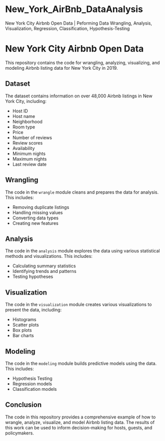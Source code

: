 # New_York_AirBnb_DataAnalysis
New York City Airbnb Open Data |  Peforming Data Wrangling, Analysis, Visualization, Regression, Classification, Hypothesis-Testing 


# New York City Airbnb Open Data 

This repository contains the code for wrangling, analyzing, visualizing, and modeling Airbnb listing data for New York City in 2019.

## Dataset

The dataset contains information on over 48,000 Airbnb listings in New York City, including:

- Host ID
- Host name
- Neighborhood
- Room type
- Price
- Number of reviews
- Review scores
- Availability
- Minimum nights
- Maximum nights
- Last review date

## Wrangling

The code in the `wrangle` module cleans and prepares the data for analysis. This includes:

- Removing duplicate listings
- Handling missing values
- Converting data types
- Creating new features

## Analysis

The code in the `analysis` module explores the data using various statistical methods and visualizations. This includes:

- Calculating summary statistics
- Identifying trends and patterns
- Testing hypotheses

## Visualization

The code in the `visualization` module creates various visualizations to present the data, including:

- Histograms
- Scatter plots
- Box plots
- Bar charts

## Modeling

The code in the `modeling` module builds predictive models using the data. This includes:

- Hypothesis Testing
- Regression models
- Classification models

## Conclusion

The code in this repository provides a comprehensive example of how to wrangle, analyze, visualize, and model Airbnb listing data. The results of this work can be used to inform decision-making for hosts, guests, and policymakers.
